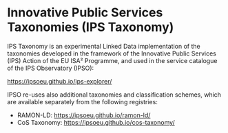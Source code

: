 # Innovative Public Services Taxonomies (IPS Taxonomy) 

IPS Taxonomy is an experimental Linked Data implementation of the taxonomies developed in the framework of the Innovative Public Services (IPS) Action of the EU ISA² Programme, and used in the service catalogue of the IPS Observatory (IPSO):

https://ipsoeu.github.io/ips-explorer/

IPSO re-uses also additional taxonomies and classification schemes, which are available separately from the following registries:
- RAMON-LD: https://ipsoeu.github.io/ramon-ld/
- CoS Taxonomy: https://ipsoeu.github.io/cos-taxonomy/
